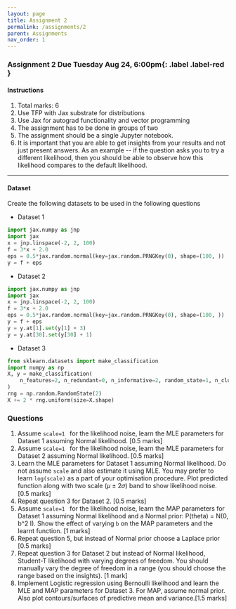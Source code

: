 ```yaml
---
layout: page
title: Assignment 2
permalink: /assignments/2
parent: Assignments
nav_order: 1
---
```


### Assignment 2 **Due Tuesday Aug 24, 6:00pm**{: .label .label-red }

#### Instructions
1. Total marks: 6
2. Use TFP with Jax substrate for distributions
3. Use Jax for autograd functionality and vector programming
4. The assignment has to be done in groups of two
5. The assignment should be a single Jupyter notebook. 
6. It is important that you are able to get insights from your results and not just present answers. As an example -- if the question asks you to try a different likelihood, then you should be able to observe how this likelihood compares to the default likelihood. 

----

#### Dataset

Create the following datasets to be used in the following questions

- Dataset 1

```python
import jax.numpy as jnp
import jax
x = jnp.linspace(-2, 2, 100)
f = 3*x + 2.0
eps = 0.5*jax.random.normal(key=jax.random.PRNGKey(0), shape=(100, ))
y = f + eps
```

- Dataset 2

```python
import jax.numpy as jnp
import jax
x = jnp.linspace(-2, 2, 100)
f = 3*x + 2.0
eps = 0.5*jax.random.normal(key=jax.random.PRNGKey(0), shape=(100, ))
y = f + eps
y = y.at[1].set(y[1] + 3)
y = y.at[30].set(y[30] + 1)
```

- Dataset 3

```python
from sklearn.datasets import make_classification
import numpy as np
X, y = make_classification(
    n_features=2, n_redundant=0, n_informative=2, random_state=1, n_clusters_per_class=1
)
rng = np.random.RandomState(2)
X += 2 * rng.uniform(size=X.shape)
```

### Questions

1. Assume `scale=1 ` for the likelihood noise, learn the MLE parameters for Dataset 1 assuming Normal likelihood. [0.5 marks] 
2. Assume `scale=1 ` for the likelihood noise, learn the MLE parameters for Dataset 2 assuming Normal likelihood. [0.5 marks] 
3. Learn the MLE parameters for Dataset 1 assuming Normal likelihood. Do not assume `scale` and also estimate it using MLE. You may prefer to learn `log(scale)` as a part of your optimisation procedure. Plot predicted function along with two scale (𝜇 ± 2𝜎) band to show likelihood noise. [0.5 marks] 
4. Repeat question 3 for Dataset 2. [0.5 marks]
5. Assume `scale=1 ` for the likelihood noise, learn the MAP parameters for Dataset 1 assuming Normal likelihood and a Normal prior: P(theta) = N(0, b^2 I). Show the effect of varying `b` on the MAP parameters and the learnt function. [1 marks]
6. Repeat question 5, but instead of Normal prior choose a Laplace prior [0.5 marks]
7. Repeat question 3 for Dataset 2 but instead of Normal likelihood, Student-T likelihood with varying degrees of freedom. You should manually vary the degree of freedom in a range (you should choose the range based on the insights). [1 mark]
8. Implement Logistic regression using Bernoulli likelihood and learn the MLE and MAP parameters for Dataset 3. For MAP, assume normal prior. Also plot contours/surfaces of predictive mean and variance.[1.5 marks]




